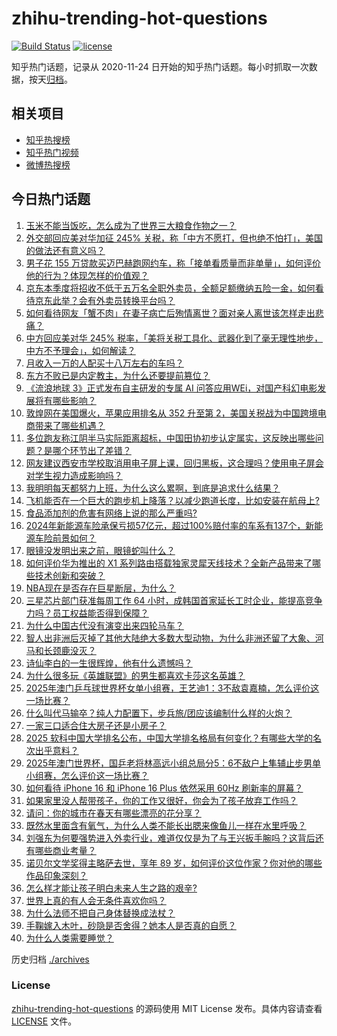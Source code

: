 # zhihu-trending-hot-questions

[![Build Status](https://github.com/justjavac/zhihu-trending-hot-questions/workflows/ci/badge.svg?branch=master)](https://github.com/justjavac/zhihu-trending-hot-questions/actions)
[![license](https://img.shields.io/github/license/justjavac/zhihu-trending-hot-questions)](https://github.com/justjavac/zhihu-trending-hot-questions/blob/master/LICENSE)

知乎热门话题，记录从 2020-11-24
日开始的知乎热门话题。每小时抓取一次数据，按天[归档](./archives)。

## 相关项目

- [知乎热搜榜](https://github.com/justjavac/zhihu-trending-top-search)
- [知乎热门视频](https://github.com/justjavac/zhihu-trending-hot-video)
- [微博热搜榜](https://github.com/justjavac/weibo-trending-hot-search)

## 今日热门话题

<!-- BEGIN -->
<!-- 最后更新时间 Thu Apr 17 2025 05:19:21 GMT+0800 (China Standard Time) -->

1. [玉米不能当饭吃，怎么成为了世界三大粮食作物之一？](https://www.zhihu.com/question/337913080)
1. [外交部回应美对华加征 245% 关税，称「中方不愿打，但也绝不怕打」，美国的做法还有意义吗？](https://www.zhihu.com/question/1895809164938277400)
1. [男子花 155 万贷款买迈巴赫跑网约车，称「接单看质量而非单量」，如何评价他的行为？体现怎样的价值观？](https://www.zhihu.com/question/1895820514657788200)
1. [京东本季度将招收不低于五万名全职外卖员，全额足额缴纳五险一金，如何看待京东此举？会有外卖员转换平台吗？](https://www.zhihu.com/question/1895533580416971000)
1. [如何看待网友「蟹不肉」在妻子病亡后殉情离世？面对亲人离世该怎样走出悲痛？](https://www.zhihu.com/question/1894688625788163800)
1. [中方回应美对华 245% 税率，「美将关税工具化、武器化到了毫无理性地步，中方不予理会」，如何解读？](https://www.zhihu.com/question/1895938907499107800)
1. [月收入一万的人配买十八万左右的车吗？](https://www.zhihu.com/question/664294712)
1. [东方不败已是内定教主，为什么还要提前篡位？](https://www.zhihu.com/question/26609759)
1. [《流浪地球 3》正式发布自主研发的专属 AI 问答应用WEi，对国产科幻电影发展将有哪些影响？](https://www.zhihu.com/question/1895478531301008600)
1. [敦煌网在美国爆火，苹果应用排名从 352 升至第 2，美国关税战为中国跨境电商带来了哪些机遇？](https://www.zhihu.com/question/1895610554514634800)
1. [多位跑友称江阴半马实际距离超标，中国田协初步认定属实，这反映出哪些问题？是哪个环节出了差错？](https://www.zhihu.com/question/1895518255554209500)
1. [网友建议西安市学校取消用电子屏上课，回归黑板，这合理吗？使用电子屏会对学生视力造成影响吗？](https://www.zhihu.com/question/1895772694135403500)
1. [我明明每天都努力上班，为什么这么累啊，到底是追求什么结果？](https://www.zhihu.com/question/1895388866199925200)
1. [飞机能否在一个巨大的跑步机上降落？以减少跑道长度，比如安装在航母上?](https://www.zhihu.com/question/1895266599809831400)
1. [食品添加剂的危害有网络上说的那么严重吗?](https://www.zhihu.com/question/10826151408)
1. [2024年新能源车险承保亏损57亿元，超过100%赔付率的车系有137个，新能源车险前景如何？](https://www.zhihu.com/question/1895436271557505000)
1. [眼镜没发明出来之前，眼镜蛇叫什么？](https://www.zhihu.com/question/1888387205346616000)
1. [如何评价华为推出的 X1 系列路由搭载独家灵犀天线技术？全新产品带来了哪些技术创新和突破？](https://www.zhihu.com/question/1895490264983904500)
1. [NBA现在是否存在巨星断层，为什么？](https://www.zhihu.com/question/25258761)
1. [三星芯片部门获准每周工作 64 小时，成韩国首家延长工时企业，能提高竞争力吗？员工权益能否得到保障？](https://www.zhihu.com/question/1895555404341146000)
1. [为什么中国古代没有演变出来四轮马车？](https://www.zhihu.com/question/20361708)
1. [智人出非洲后灭掉了其他大陆绝大多数大型动物，为什么非洲还留了大象、河马和长颈鹿没灭？](https://www.zhihu.com/question/1890531637936247300)
1. [诗仙李白的一生很辉煌，他有什么遗憾吗？](https://www.zhihu.com/question/1895256364604974000)
1. [为什么很多玩《英雄联盟》的男生都喜欢卡莎这名英雄？](https://www.zhihu.com/question/365875475)
1. [2025年澳门乒乓球世界杯女单小组赛，王艺迪1：3不敌袁嘉楠，怎么评价这一场比赛？](https://www.zhihu.com/question/1895562079584355300)
1. [什么叫代马输卒？纯人力配置下，步兵旅/团应该编制什么样的火炮？](https://www.zhihu.com/question/10757783760)
1. [一家三口适合住大房子还是小房子？](https://www.zhihu.com/question/1894274984572064000)
1. [2025 软科中国大学排名公布，中国大学排名格局有何变化？有哪些大学的名次出乎意料？](https://www.zhihu.com/question/1895448004594460400)
1. [2025年澳门世界杯，国乒老将林高远小组总局分5：6不敌户上隼辅止步男单小组赛，怎么评价这一场比赛？](https://www.zhihu.com/question/1895917578532157400)
1. [如何看待 iPhone 16 和 iPhone 16 Plus 依然采用 60Hz 刷新率的屏幕？](https://www.zhihu.com/question/665832611)
1. [如果家里没人帮带孩子，你的工作又很好，你会为了孩子放弃工作吗？](https://www.zhihu.com/question/1894113089466656300)
1. [请问：你的城市在春天有哪些漂亮的花分享？](https://www.zhihu.com/question/13512164456)
1. [既然水里面含有氧气，为什么人类不能长出腮来像鱼儿一样在水里呼吸？](https://www.zhihu.com/question/662361734)
1. [刘强东为何要强势进入外卖行业，难道仅仅是为了与王兴扳手腕吗？这背后还有哪些商业考量？](https://www.zhihu.com/question/12898372957)
1. [诺贝尔文学奖得主略萨去世，享年 89 岁，如何评价这位作家？你对他的哪些作品印象深刻？](https://www.zhihu.com/question/1895071501746673200)
1. [怎么样才能让孩子明白未来人生之路的艰辛?](https://www.zhihu.com/question/1893954859050456300)
1. [世界上真的有人会无条件喜欢你吗？](https://www.zhihu.com/question/654424647)
1. [为什么法师不把自己身体替换成法杖？](https://www.zhihu.com/question/14076147234)
1. [手鞠嫁入木叶，砂隐是否舍得？她本人是否真的自愿？](https://www.zhihu.com/question/60953167)
1. [为什么人类需要睡觉？](https://www.zhihu.com/question/418342231)

<!-- END -->

历史归档 [./archives](./archives)

### License

[zhihu-trending-hot-questions](https://github.com/justjavac/zhihu-trending-hot-questions)
的源码使用 MIT License 发布。具体内容请查看 [LICENSE](./LICENSE) 文件。
